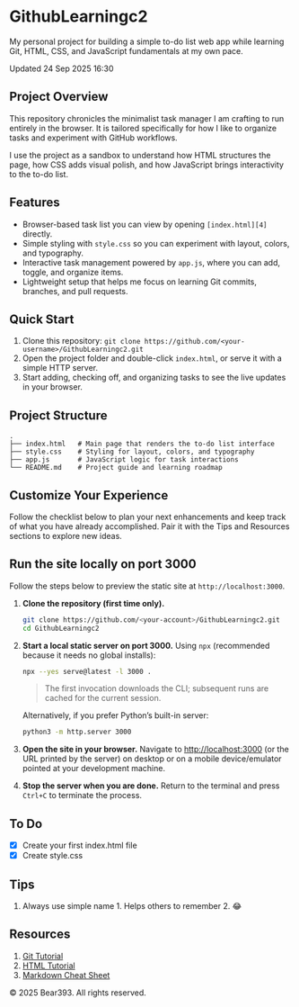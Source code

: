 # GithubLearningc2
My personal project for building a simple to-do list web app while learning Git, HTML, CSS, and JavaScript fundamentals at my own pace.

Updated 24 Sep 2025 16:30

## Project Overview
This repository chronicles the minimalist task manager I am crafting to run entirely in the browser. It is tailored specifically for how I like to organize tasks and experiment with GitHub workflows.

I use the project as a sandbox to understand how HTML structures the page, how CSS adds visual polish, and how JavaScript brings interactivity to the to-do list.

## Features
- Browser-based task list you can view by opening `[index.html][4]` directly.
- Simple styling with `style.css` so you can experiment with layout, colors, and typography.
- Interactive task management powered by `app.js`, where you can add, toggle, and organize items.
- Lightweight setup that helps me focus on learning Git commits, branches, and pull requests.

## Quick Start
1. Clone this repository: `git clone https://github.com/<your-username>/GithubLearningc2.git`
2. Open the project folder and double-click `index.html`, or serve it with a simple HTTP server.
3. Start adding, checking off, and organizing tasks to see the live updates in your browser.

## Project Structure
```
.
├── index.html   # Main page that renders the to-do list interface
├── style.css    # Styling for layout, colors, and typography
├── app.js       # JavaScript logic for task interactions
└── README.md    # Project guide and learning roadmap
```

## Customize Your Experience
Follow the checklist below to plan your next enhancements and keep track of what you have already accomplished. Pair it with the Tips and Resources sections to explore new ideas.

## Run the site locally on port 3000
Follow the steps below to preview the static site at `http://localhost:3000`.

1. **Clone the repository (first time only).**
   ```bash
   git clone https://github.com/<your-account>/GithubLearningc2.git
   cd GithubLearningc2
   ```

2. **Start a local static server on port 3000.**
   Using `npx` (recommended because it needs no global installs):
   ```bash
   npx --yes serve@latest -l 3000 .
   ```
   > The first invocation downloads the CLI; subsequent runs are cached for the current session.

   Alternatively, if you prefer Python’s built-in server:
   ```bash
   python3 -m http.server 3000
   ```

3. **Open the site in your browser.**
   Navigate to [http://localhost:3000](http://localhost:3000) (or the URL printed by the server) on desktop or on a mobile device/emulator pointed at your development machine.

4. **Stop the server when you are done.**
   Return to the terminal and press `Ctrl+C` to terminate the process.

## To Do
- [x] Create your first index.html file
- [x] Create style.css

## Tips
1. Always use simple name
        1. Helps others to remember
        2. :joy:

## Resources
1. [Git Tutorial][1]
2. [HTML Tutorial][2]
3. [Markdown Cheat Sheet][3]

<footer>
  <p>&copy; 2025 Bear393. All rights reserved.</p>
</footer>

[1]: https://www.w3schools.com/git/
[2]: https://www.w3schools.com/html/
[3]: https://www.markdownguide.org/cheat-sheet/
[4]: https://bear393.github.io/GithubLearningc2
